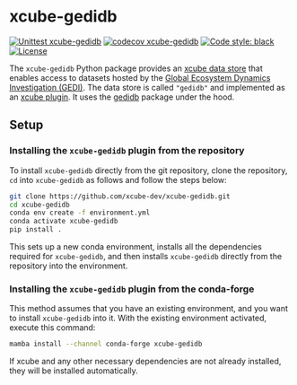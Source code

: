 # xcube-gedidb

[![Unittest xcube-gedidb](https://github.com/xcube-dev/xcube-gedidb/actions/workflows/unittest.yml/badge.svg)](https://github.com/xcube-dev/xcube-gedidb/actions/workflows/unittest.yml)
[![codecov xcube-gedidb](https://codecov.io/github/xcube-dev/xcube-gedidb/graph/badge.svg?token=pWeOFkbcL8)](https://codecov.io/github/xcube-dev/xcube-gedidb)
[![Code style: black](https://img.shields.io/badge/code%20style-black-000000.svg)](https://github.com/psf/black)
[![License](https://img.shields.io/github/license/dcs4cop/xcube-smos)](https://github.com/xcube-dev/xcube-clms/blob/main/LICENSE)

The `xcube-gedidb` Python package provides an
[xcube data store](https://xcube.readthedocs.io/en/latest/api.html#data-store-framework)
that enables access to datasets hosted by the
[Global Ecosystem Dynamics Investigation (GEDI)](https://gedi.umd.edu/).
The data store is called `"gedidb"` and implemented as
an [xcube plugin](https://xcube.readthedocs.io/en/latest/plugins.html).
It uses the [gedidb](https://gedidb.readthedocs.io/en/latest/)
package under the hood.

## Setup

### Installing the `xcube-gedidb` plugin from the repository

To install `xcube-gedidb` directly from the git repository, clone the repository,
`cd` into `xcube-gedidb` as follows and follow the steps below:

```bash
git clone https://github.com/xcube-dev/xcube-gedidb.git
cd xcube-gedidb
conda env create -f environment.yml
conda activate xcube-gedidb
pip install .
```

This sets up a new conda environment, installs all the dependencies required
for `xcube-gedidb`, and then installs `xcube-gedidb` directly from the repository
into the environment.

### Installing the `xcube-gedidb` plugin from the conda-forge

This method assumes that you have an existing environment, and you want to
install `xcube-gedidb` into it.
With the existing environment activated, execute this command:

```bash
mamba install --channel conda-forge xcube-gedidb
```

If xcube and any other necessary dependencies are not already installed, they
will be installed automatically.
